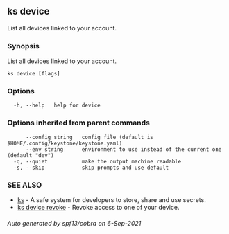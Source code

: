 ## ks device

List all devices linked to your account.

### Synopsis

List all devices linked to your account.

```
ks device [flags]
```

### Options

```
  -h, --help   help for device
```

### Options inherited from parent commands

```
      --config string   config file (default is $HOME/.config/keystone/keystone.yaml)
      --env string      environment to use instead of the current one (default "dev")
  -q, --quiet           make the output machine readable
  -s, --skip            skip prompts and use default
```

### SEE ALSO

* [ks](ks.md)	 - A safe system for developers to store, share and use secrets.
* [ks device revoke](ks_device_revoke.md)	 - Revoke access to one of your device.

###### Auto generated by spf13/cobra on 6-Sep-2021

